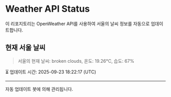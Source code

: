 
# Weather API Status

이 리포지토리는 OpenWeather API를 사용하여 서울의 날씨 정보를 자동으로 업데이트합니다.

## 현재 서울 날씨
> 서울의 현재 날씨: broken clouds, 온도: 19.26°C, 습도: 67%

⏳ 업데이트 시간: 2025-09-23 18:22:17 (UTC)

---
자동 업데이트 봇에 의해 관리됩니다.

